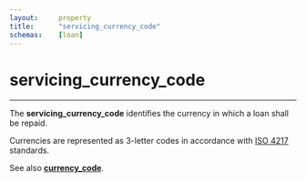 ```yaml
---
layout:		property
title:		"servicing_currency_code"
schemas:	[loan]
---
```


# servicing_currency_code

---

The **servicing_currency_code** identifies the currency in which a loan shall be repaid.

Currencies are represented as 3-letter codes in accordance with [ISO 4217][iso4217] standards.

See also [**currency_code**][cc].

[cc]: https://github.com/suadelabs/fire/blob/master/documentation/properties/currency_code.md
[iso4217]: https://en.wikipedia.org/wiki/ISO_4217